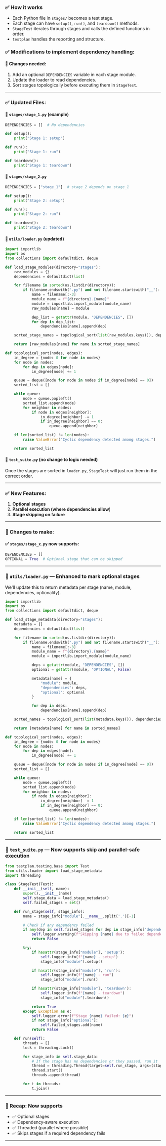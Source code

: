 ### ✅ How it works

- Each Python file in `stages/` becomes a test stage.
- Each stage can have `setup()`, `run()`, and `teardown()` methods.
- `StageTest` iterates through stages and calls the defined functions in order.
- `testplan` handles the reporting and structure.

### ✅ Modifications to implement dependency handling:

#### 🔁 Changes needed:
1. Add an optional `DEPENDENCIES` variable in each stage module.
2. Update the loader to read dependencies.
3. Sort stages topologically before executing them in `StageTest`.

---

### ✅ Updated Files:

#### 🔹 `stages/stage_1.py` (example)

```python
DEPENDENCIES = []  # No dependencies

def setup():
    print("Stage 1: setup")

def run():
    print("Stage 1: run")

def teardown():
    print("Stage 1: teardown")
```

#### 🔹 `stages/stage_2.py`

```python
DEPENDENCIES = ["stage_1"]  # stage_2 depends on stage_1

def setup():
    print("Stage 2: setup")

def run():
    print("Stage 2: run")

def teardown():
    print("Stage 2: teardown")
```

#### 🔹 `utils/loader.py` (updated)

```python
import importlib
import os
from collections import defaultdict, deque

def load_stage_modules(directory="stages"):
    raw_modules = {}
    dependencies = defaultdict(list)

    for filename in sorted(os.listdir(directory)):
        if filename.endswith(".py") and not filename.startswith("__"):
            name = filename[:-3]
            module_name = f"{directory}.{name}"
            module = importlib.import_module(module_name)
            raw_modules[name] = module

            dep_list = getattr(module, "DEPENDENCIES", [])
            for dep in dep_list:
                dependencies[name].append(dep)

    sorted_stage_names = topological_sort(list(raw_modules.keys()), dependencies)

    return [raw_modules[name] for name in sorted_stage_names]

def topological_sort(nodes, edges):
    in_degree = {node: 0 for node in nodes}
    for node in nodes:
        for dep in edges[node]:
            in_degree[node] += 1

    queue = deque([node for node in nodes if in_degree[node] == 0])
    sorted_list = []

    while queue:
        node = queue.popleft()
        sorted_list.append(node)
        for neighbor in nodes:
            if node in edges[neighbor]:
                in_degree[neighbor] -= 1
                if in_degree[neighbor] == 0:
                    queue.append(neighbor)

    if len(sorted_list) != len(nodes):
        raise ValueError("Cyclic dependency detected among stages.")

    return sorted_list
```

#### 🔹 `test_suite.py` (no change to logic needed)

Once the stages are sorted in `loader.py`, `StageTest` will just run them in the correct order.

---

### ✅ New Features:
1. **Optional stages**
2. **Parallel execution (where dependencies allow)**
3. **Stage skipping on failure**

---

### 🔁 Changes to make:

#### ✅ `stages/stage_x.py` now supports:
```python
DEPENDENCIES = []
OPTIONAL = True  # Optional stage that can be skipped
```

---

### 🔹 `utils/loader.py` — Enhanced to mark optional stages

We'll update this to return metadata per stage (name, module, dependencies, optionality).

```python
import importlib
import os
from collections import defaultdict, deque

def load_stage_metadata(directory="stages"):
    metadata = {}
    dependencies = defaultdict(list)

    for filename in sorted(os.listdir(directory)):
        if filename.endswith(".py") and not filename.startswith("__"):
            name = filename[:-3]
            module_name = f"{directory}.{name}"
            module = importlib.import_module(module_name)

            deps = getattr(module, "DEPENDENCIES", [])
            optional = getattr(module, "OPTIONAL", False)

            metadata[name] = {
                "module": module,
                "dependencies": deps,
                "optional": optional
            }

            for dep in deps:
                dependencies[name].append(dep)

    sorted_names = topological_sort(list(metadata.keys()), dependencies)

    return [metadata[name] for name in sorted_names]

def topological_sort(nodes, edges):
    in_degree = {node: 0 for node in nodes}
    for node in nodes:
        for dep in edges[node]:
            in_degree[node] += 1

    queue = deque([node for node in nodes if in_degree[node] == 0])
    sorted_list = []

    while queue:
        node = queue.popleft()
        sorted_list.append(node)
        for neighbor in nodes:
            if node in edges[neighbor]:
                in_degree[neighbor] -= 1
                if in_degree[neighbor] == 0:
                    queue.append(neighbor)

    if len(sorted_list) != len(nodes):
        raise ValueError("Cyclic dependency detected among stages.")

    return sorted_list
```

---

### 🔹 `test_suite.py` — Now supports skip and parallel-safe execution

```python
from testplan.testing.base import Test
from utils.loader import load_stage_metadata
import threading

class StageTest(Test):
    def __init__(self, name):
        super().__init__(name)
        self.stage_data = load_stage_metadata()
        self.failed_stages = set()

    def run_stage(self, stage_info):
        name = stage_info["module"].__name__.split('.')[-1]

        # Check if any dependency failed
        if any(dep in self.failed_stages for dep in stage_info["dependencies"]):
            self.logger.warning(f"Skipping {name} due to failed dependency.")
            return False

        try:
            if hasattr(stage_info["module"], 'setup'):
                self.logger.info(f"{name} - setup")
                stage_info["module"].setup()

            if hasattr(stage_info["module"], 'run'):
                self.logger.info(f"{name} - run")
                stage_info["module"].run()

            if hasattr(stage_info["module"], 'teardown'):
                self.logger.info(f"{name} - teardown")
                stage_info["module"].teardown()

            return True
        except Exception as e:
            self.logger.error(f"Stage {name} failed: {e}")
            if not stage_info["optional"]:
                self.failed_stages.add(name)
            return False

    def run(self):
        threads = []
        lock = threading.Lock()

        for stage_info in self.stage_data:
            # If the stage has no dependencies or they passed, run it
            thread = threading.Thread(target=self.run_stage, args=(stage_info,))
            thread.start()
            threads.append(thread)

        for t in threads:
            t.join()
```

---

### 🚀 Recap: Now supports
- ✅ Optional stages
- ✅ Dependency-aware execution
- ✅ Threaded (parallel where possible)
- ✅ Skips stages if a required dependency fails

---